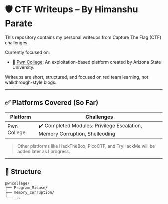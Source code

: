 # 🛡️ CTF Writeups – By Himanshu Parate

This repository contains my personal writeups from Capture The Flag (CTF) challenges.

Currently focused on:
- 🎯 [Pwn College](https://pwn.college): An exploitation-based platform created by Arizona State University.

Writeups are short, structured, and focused on red team learning, not walkthrough-style blogs.

---

## ✅ Platforms Covered (So Far)

| Platform     | Challenges |
|--------------|------------|
| Pwn College  | ✔️ Completed Modules: Privilege Escalation, Memory Corruption, Shellcoding |

> Other platforms like HackTheBox, PicoCTF, and TryHackMe will be added later as I progress.

---

## 📁 Structure

```bash
pwncollege/
├── Program_Misuse/
├── memory_corruption/
└── ...

